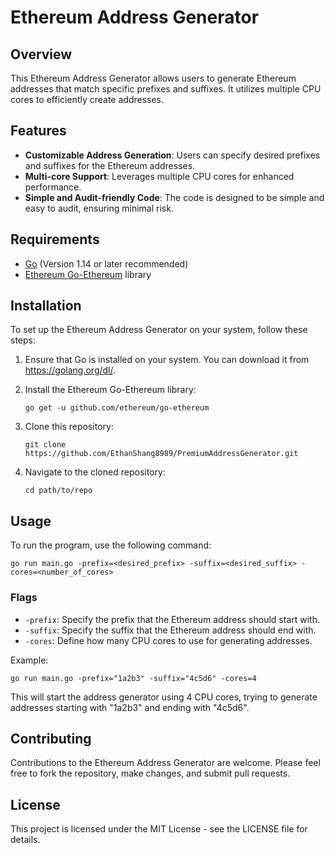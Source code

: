 # Ethereum Address Generator

## Overview

This Ethereum Address Generator allows users to generate Ethereum addresses that match specific prefixes and suffixes. It utilizes multiple CPU cores to efficiently create addresses.

## Features

- **Customizable Address Generation**: Users can specify desired prefixes and suffixes for the Ethereum addresses.
- **Multi-core Support**: Leverages multiple CPU cores for enhanced performance.
- **Simple and Audit-friendly Code**: The code is designed to be simple and easy to audit, ensuring minimal risk.

## Requirements

- [Go](https://golang.org/) (Version 1.14 or later recommended)
- [Ethereum Go-Ethereum](https://github.com/ethereum/go-ethereum) library

## Installation

To set up the Ethereum Address Generator on your system, follow these steps:

1. Ensure that Go is installed on your system. You can download it from https://golang.org/dl/.

2. Install the Ethereum Go-Ethereum library:

   ```
   go get -u github.com/ethereum/go-ethereum
   ```

3. Clone this repository:

   ```
   git clone  https://github.com/EthanShang8989/PremiumAddressGenerator.git
   ```

4. Navigate to the cloned repository:

   ```
   cd path/to/repo
   ```

## Usage

To run the program, use the following command:

```
go run main.go -prefix=<desired_prefix> -suffix=<desired_suffix> -cores=<number_of_cores>
```

### Flags

- `-prefix`: Specify the prefix that the Ethereum address should start with.
- `-suffix`: Specify the suffix that the Ethereum address should end with.
- `-cores`: Define how many CPU cores to use for generating addresses.

Example:

```
go run main.go -prefix="1a2b3" -suffix="4c5d6" -cores=4 
```

This will start the address generator using 4 CPU cores, trying to generate addresses starting with "1a2b3" and ending with "4c5d6".

## Contributing

Contributions to the Ethereum Address Generator are welcome. Please feel free to fork the repository, make changes, and submit pull requests.

## License

This project is licensed under the MIT License - see the LICENSE file for details.